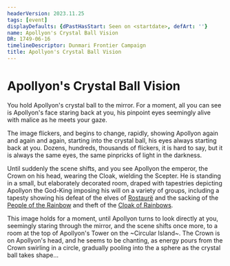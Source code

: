 ```yaml
---
headerVersion: 2023.11.25
tags: [event]
displayDefaults: {dPastHasStart: Seen on <startdate>, defArt: ''}
name: Apollyon's Crystal Ball Vision
DR: 1749-06-16
timelineDescriptor: Dunmari Frontier Campaign
title: Apollyon's Crystal Ball Vision
---
```

# Apollyon's Crystal Ball Vision

You hold Apollyon's crystal ball to the mirror. For a moment, all you can see is Apollyon's face staring back at you, his pinpoint eyes seemingly alive with malice as he meets your gaze. 

The image flickers, and begins to change, rapidly, showing Apollyon again and again and again, starting into the crystal ball, his eyes always starting back at you. Dozens, hundreds, thousands of flickers, it is hard to say, but it is always the same eyes, the same pinpricks of light in the darkness.

Until suddenly the scene shifts, and you see Apollyon the emperor, the Crown on his head, wearing the Cloak, wielding the Scepter. He is standing in a small, but elaborately decorated room, draped with tapestries depicting Apollyon the God-King imposing his will on a variety of groups, including a tapesty showing his defeat of the elves of [Rostaurë](<../../../history/drankorian-era/rostaure.md>) and the sacking of the [People of the Rainbow](<../../../groups/orc-hordes/people-of-the-rainbow.md>) and theft of the [Cloak of Rainbows](<../../../things/artifacts-of-power/cloak-of-rainbows.md>). 

This image holds for a moment, until Apollyon turns to look directly at you, seemingly staring through the mirror, and the scene shifts once more, to a room at the top of Apollyon's Tower on the ~Circular Island~. The Crown is on Apollyon's head, and he seems to be chanting, as energy pours from the Crown swirling in a circle, gradually pooling into the a sphere as the crystal ball takes shape...